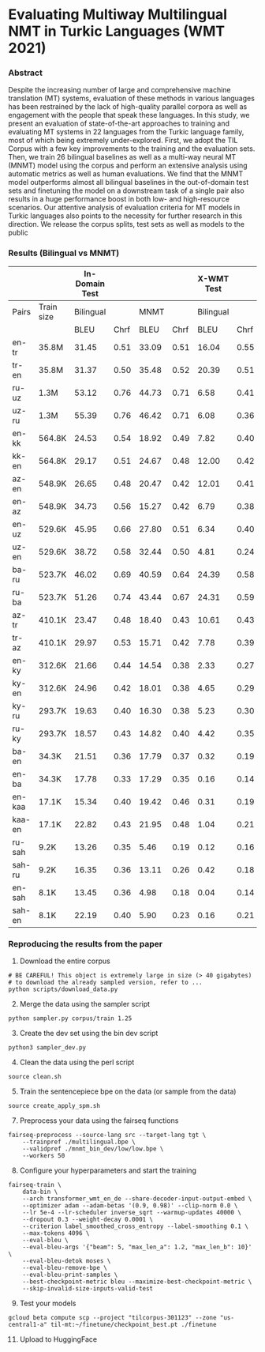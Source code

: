 
# Evaluating Multiway Multilingual NMT in Turkic Languages (WMT 2021)

### Abstract
Despite the increasing number of large and comprehensive machine translation (MT) systems, evaluation of these methods in various languages has been restrained by the lack of high-quality parallel corpora as well as engagement with the people that speak these languages. In this study, we present an evaluation of state-of-the-art approaches to training and evaluating MT systems in 22 languages from the Turkic language family, most of which being extremely under-explored. First, we adopt the TIL Corpus with a few key improvements to the training and the evaluation sets. Then, we train 26 bilingual baselines as well as a multi-way neural MT (MNMT) model using the corpus and perform an extensive analysis using automatic metrics as well as human evaluations. We find that the MNMT model outperforms almost all bilingual baselines in the out-of-domain test sets and finetuning the model on a downstream task of a single pair also results in a huge performance boost in both low- and high-resource scenarios. Our attentive analysis of evaluation criteria for MT models in Turkic languages also points to the necessity for further research in this direction. We release the corpus splits, test sets as well as models to the public

### Results (Bilingual vs MNMT)

|        |            | In-Domain Test |      |       |      | X-WMT Test |      |       |      |
|--------|------------|----------------|------|-------|------|------------|------|-------|------|
| Pairs  | Train size | Bilingual      |      | MNMT  |      | Bilingual  |      | MNMT  |      |
|        |            | BLEU           | Chrf | BLEU  | Chrf | BLEU       | Chrf | BLEU  | Chrf |
| en-tr  | 35.8M      | 31.45          | 0.51 | 33.09 | 0.51 | 16.04      | 0.55 | 26.74 | 0.56 |
| tr-en  | 35.8M      | 31.37          | 0.50 | 35.48 | 0.52 | 20.39      | 0.51 | 24.66 | 0.55 |
| ru-uz  | 1.3M       | 53.12          | 0.76 | 44.73 | 0.71 | 6.58       | 0.41 | 6.70  | 0.42 |
| uz-ru  | 1.3M       | 55.39          | 0.76 | 46.42 | 0.71 | 6.08       | 0.36 | 9.16  | 0.39 |
| en-kk  | 564.8K     | 24.53          | 0.54 | 18.92 | 0.49 | 7.82       | 0.40 | 9.92  | 0.43 |
| kk-en  | 564.8K     | 29.17          | 0.51 | 24.67 | 0.48 | 12.00      | 0.42 | 15.71 | 0.44 |
| az-en  | 548.9K     | 26.65          | 0.48 | 20.47 | 0.42 | 12.01      | 0.41 | 20.41 | 0.49 |
| en-az  | 548.9K     | 34.73          | 0.56 | 15.27 | 0.42 | 6.79       | 0.38 | 9.71  | 0.43 |
| en-uz  | 529.6K     | 45.95          | 0.66 | 27.80 | 0.51 | 6.34       | 0.40 | 9.89  | 0.42 |
| uz-en  | 529.6K     | 38.72          | 0.58 | 32.44 | 0.50 | 4.81       | 0.24 | 14.45 | 0.45 |
| ba-ru  | 523.7K     | 46.02          | 0.69 | 40.59 | 0.64 | 24.39      | 0.58 | 24.57 | 0.57 |
| ru-ba  | 523.7K     | 51.26          | 0.74 | 43.44 | 0.67 | 24.31      | 0.59 | 23.13 | 0.56 |
| az-tr  | 410.1K     | 23.47          | 0.48 | 18.40 | 0.43 | 10.61      | 0.43 | 19.63 | 0.48 |
| tr-az  | 410.1K     | 29.97          | 0.53 | 15.71 | 0.42 | 7.78       | 0.39 | 8.21  | 0.42 |
| en-ky  | 312.6K     | 21.66          | 0.44 | 14.54 | 0.38 | 2.33       | 0.27 | 4.64  | 0.34 |
| ky-en  | 312.6K     | 24.96          | 0.42 | 18.01 | 0.38 | 4.65       | 0.29 | 10.87 | 0.39 |
| ky-ru  | 293.7K     | 19.63          | 0.40 | 16.30 | 0.38 | 5.23       | 0.30 | 14.08 | 0.44 |
| ru-ky  | 293.7K     | 18.57          | 0.43 | 14.82 | 0.40 | 4.42       | 0.35 | 10.35 | 0.45 |
| ba-en  | 34.3K      | 21.51          | 0.36 | 17.79 | 0.37 | 0.32       | 0.19 | 10.55 | 0.40 |
| en-ba  | 34.3K      | 17.78          | 0.33 | 17.29 | 0.35 | 0.16       | 0.14 | 8.35  | 0.34 |
| en-kaa | 17.1K      | 15.34          | 0.40 | 19.42 | 0.46 | 0.31       | 0.19 | 2.82  | 0.27 |
| kaa-en | 17.1K      | 22.82          | 0.43 | 21.95 | 0.48 | 1.04       | 0.21 | 10.21 | 0.38 |
| ru-sah | 9.2K       | 13.26          | 0.35 | 5.46  | 0.19 | 0.12       | 0.16 | 4.64  | 0.17 |
| sah-ru | 9.2K       | 16.35          | 0.36 | 13.11 | 0.26 | 0.42       | 0.18 | 4.41  | 0.25 |
| en-sah | 8.1K       | 13.45          | 0.36 | 4.98  | 0.18 | 0.04       | 0.14 | 3.46  | 0.12 |
| sah-en | 8.1K       | 22.19          | 0.40 | 5.90  | 0.23 | 0.16       | 0.21 | 3.38  | 0.24 |



### Reproducing the results from the paper

1. Download the entire corpus

```
# BE CAREFUL! This object is extremely large in size (> 40 gigabytes)
# to download the already sampled version, refer to ...
python scripts/download_data.py
```

2. Merge the data using the sampler script
```
python sampler.py corpus/train 1.25
```
3. Create the dev set using the bin dev script

```
python3 sampler_dev.py
```

4. Clean the data using the perl script
```
source clean.sh
```

5. Train the sentencepiece bpe on the data (or sample from the data)
```
source create_apply_spm.sh
```
7. Preprocess your data using the fairseq functions

```
fairseq-preprocess --source-lang src --target-lang tgt \
    --trainpref ./multilingual.bpe \
    --validpref ./mnmt_bin_dev/low/low.bpe \
    --workers 50
```
8. Configure your hyperparameters and start the training
```
fairseq-train \
    data-bin \
    --arch transformer_wmt_en_de --share-decoder-input-output-embed \
    --optimizer adam --adam-betas '(0.9, 0.98)' --clip-norm 0.0 \
    --lr 5e-4 --lr-scheduler inverse_sqrt --warmup-updates 40000 \
    --dropout 0.3 --weight-decay 0.0001 \
    --criterion label_smoothed_cross_entropy --label-smoothing 0.1 \
    --max-tokens 4096 \
    --eval-bleu \
    --eval-bleu-args '{"beam": 5, "max_len_a": 1.2, "max_len_b": 10}' \
    --eval-bleu-detok moses \
    --eval-bleu-remove-bpe \
    --eval-bleu-print-samples \
    --best-checkpoint-metric bleu --maximize-best-checkpoint-metric \
    --skip-invalid-size-inputs-valid-test
```
9. Test your models
```
gcloud beta compute scp --project "tilcorpus-301123" --zone "us-central1-a" til-mt:~/finetune/checkpoint_best.pt ./finetune

```
11. Upload to HuggingFace
